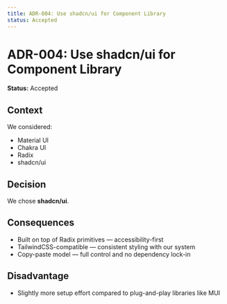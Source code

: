 ```yaml
---
title: ADR-004: Use shadcn/ui for Component Library
status: Accepted
---
```


# ADR-004: Use shadcn/ui for Component Library

**Status:** Accepted

## Context

We considered:

- Material UI
- Chakra UI
- Radix
- shadcn/ui

## Decision

We chose **shadcn/ui**.

## Consequences

- Built on top of Radix primitives — accessibility-first
- TailwindCSS-compatible — consistent styling with our system
- Copy-paste model — full control and no dependency lock-in

## Disadvantage

- Slightly more setup effort compared to plug-and-play libraries like MUI
